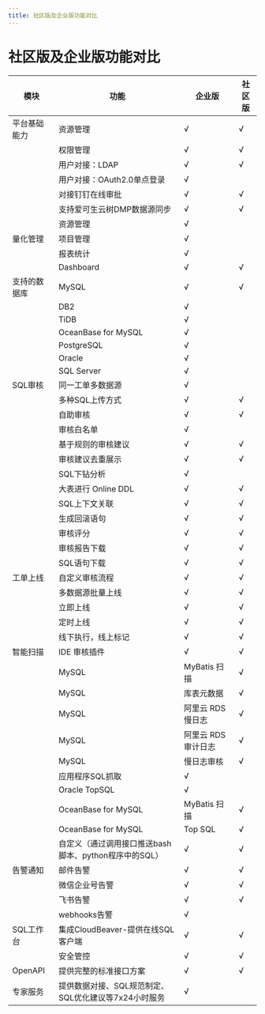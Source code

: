 ```yaml
---
title: 社区版及企业版功能对比
---
```


# 社区版及企业版功能对比

|模块|功能|企业版|社区版|
|--|--|--|--|
|平台基础能力|资源管理|√|√|
| |权限管理|√|√|
| |用户对接：LDAP|√|√|
| |用户对接：OAuth2.0单点登录|√| |
| |对接钉钉在线审批|√|√|
| |支持爱可生云树DMP数据源同步|√|√|
| |资源管理|√| |
|量化管理|项目管理|√| |
||报表统计|√| |
| |Dashboard|√|√|
|支持的数据库|MySQL|√|√|
| |DB2|√| |
| |TiDB|√| |
| |OceanBase for MySQL|√| |
| |PostgreSQL|√| |
| |Oracle|√| |
| |SQL Server|√| |
|SQL审核|同一工单多数据源|√| |
| |多种SQL上传方式|√|√|
| |自助审核|√|√|
| |审核白名单|√| |
| |基于规则的审核建议|√|√|
| |审核建议去重展示|√|√|
| |SQL下钻分析|√| |
| |大表进行 Online DDL|√|√|
| |SQL上下文关联|√|√|
| |生成回滚语句|√|√|
| |审核评分|√|√|
| |审核报告下载|√|√|
| |SQL语句下载|√|√|
|工单上线|自定义审核流程|√|√|
| |多数据源批量上线|√|√|
| |立即上线|√|√|
| |定时上线|√|√|
| |线下执行，线上标记|√|√|
|智能扫描|IDE 审核插件|√|√|
| |MySQL|MyBatis 扫描|√|√|
| |MySQL|库表元数据|√|√|
| |MySQL|阿里云 RDS慢日志|√|√|
| |MySQL|阿里云 RDS审计日志|√|√|
| |MySQL|慢日志审核|√| |
| |应用程序SQL抓取|√| |
| |Oracle TopSQL|√| |
| |OceanBase for MySQL|MyBatis 扫描|√| |
| |OceanBase for MySQL|Top SQL|√| |
| |自定义（通过调用接口推送bash脚本、python程序中的SQL）|√|√|
| 告警通知|邮件告警|√|√|
| |微信企业号告警|√|√|
| |飞书告警|√|√|
| |webhooks告警|√| |
|SQL工作台|集成CloudBeaver-提供在线SQL客户端|√|√|
| |安全管控|√|√|
|OpenAPI|提供完整的标准接口方案|√|√|
|专家服务|提供数据对接、SQL规范制定、SQL优化建议等7x24小时服务|√| |

